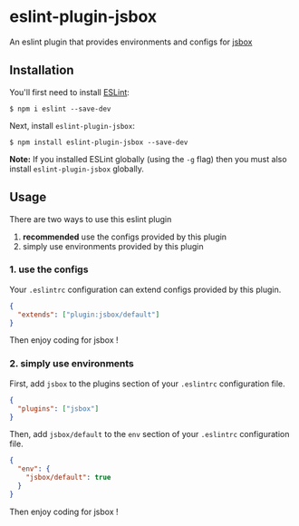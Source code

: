 # eslint-plugin-jsbox

An eslint plugin that provides environments and configs for [jsbox](https://docs.xteko.com/#/)

## Installation

You'll first need to install [ESLint](http://eslint.org):

```
$ npm i eslint --save-dev
```

Next, install `eslint-plugin-jsbox`:

```
$ npm install eslint-plugin-jsbox --save-dev
```

**Note:** If you installed ESLint globally (using the `-g` flag) then you must also install `eslint-plugin-jsbox` globally.

## Usage

There are two ways to use this eslint plugin

1. **recommended** use the configs provided by this plugin
2. simply use environments provided by this plugin

### 1. use the configs

Your `.eslintrc` configuration can extend configs provided by this plugin.

```json
{
  "extends": ["plugin:jsbox/default"]
}
```

Then enjoy coding for jsbox !

### 2. simply use environments

First, add `jsbox` to the plugins section of your `.eslintrc` configuration file.

```json
{
  "plugins": ["jsbox"]
}
```

Then, add `jsbox/default` to the `env` section of your `.eslintrc` configuration file.

```json
{
  "env": {
    "jsbox/default": true
  }
}
```

Then enjoy coding for jsbox !
